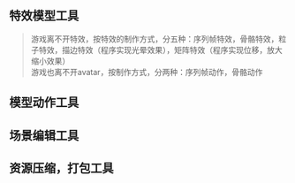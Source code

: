 ## 特效模型工具 
> 游戏离不开特效，按特效的制作方式，分五种：序列帧特效，骨骼特效，粒子特效，描边特效（程序实现光晕效果），矩阵特效（程序实现位移，放大缩小效果）  
> 游戏也离不开avatar，按制作方式，分两种：序列帧动作，骨骼动作

 






## 模型动作工具
## 场景编辑工具
## 资源压缩，打包工具